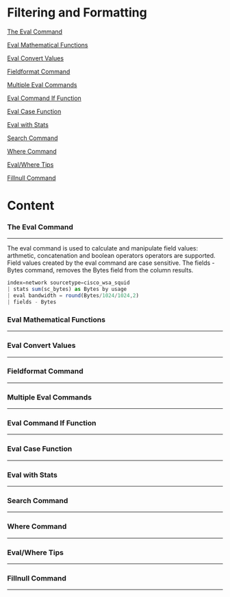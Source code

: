 # Filtering and Formatting



[The Eval Command](#the-eval-command)

[Eval Mathematical Functions](#eval-mathematical-functions)

[Eval Convert Values](#eval-convert-values)

[Fieldformat Command](#fieldformat-command)

[Multiple Eval Commands](#multiple-eval-commands)

[Eval Command If Function](#eval-command-if-function)

[Eval Case Function](#eval-case-function)

[Eval with Stats](#eval-with-stats)

[Search Command](#search-command)

[Where Command](#where-command)

[Eval/Where Tips](#eval-//-where-tips)

[Fillnull Command](#fillnull-command)



# Content

### The Eval Command
---------------------

The eval command is used to calculate and manipulate field values: arthmetic, concatenation and boolean operators operators are supported.
Field values created by the eval command are case sensitive. The fields - Bytes command, removes the Bytes field from the column results.

```Javascript
index=network sourcetype=cisco_wsa_squid
| stats sum(sc_bytes) as Bytes by usage
| eval bandwidth = round(Bytes/1024/1024,2)
| fields - Bytes
```


### Eval Mathematical Functions
---------------------




### Eval Convert Values
---------------------





### Fieldformat Command
---------------------




### Multiple Eval Commands
---------------------




### Eval Command If Function
---------------------



### Eval Case Function
---------------------




### Eval with Stats
---------------------




### Search Command
---------------------




### Where Command
---------------------





### Eval/Where Tips
---------------------




### Fillnull Command
---------------------
